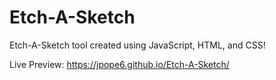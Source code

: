 # Etch-A-Sketch

Etch-A-Sketch tool created using JavaScript, HTML, and CSS!

Live Preview: https://jpope6.github.io/Etch-A-Sketch/
